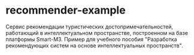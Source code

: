 # recommender-example
Сервис рекомендации туристических достопримечательностей, работающий в интеллектуальном пространстве, построенном на базе платформы Smart-M3. Пример для учебного пособия "Разработка рекомендующих систем на основе интеллектуальных пространств".
